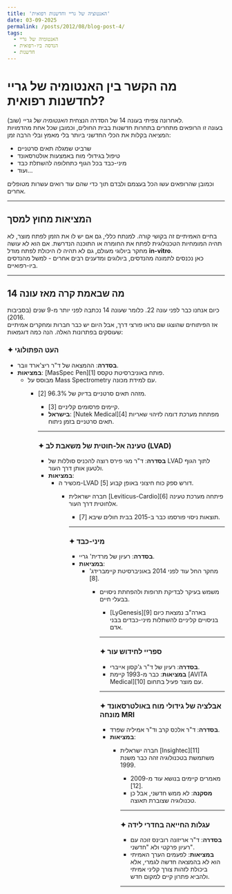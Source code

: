 ```yaml
---
title: 'האנטוציה של גריי וחדשנות רפואית'
date: 03-09-2025
permalink: /posts/2012/08/blog-post-4/
tags:
  - האנטומיה של גריי
  - הנדסה ביו-רפואית
  - חדשנות
---
```


# מה הקשר בין האנטומיה של גריי לחדשנות רפואית?

לאחרונה צפיתי בעונה 14 של הסדרה הנצחית *האנטומיה של גריי* (שוב).  
בעונה זו הרופאים מתחרים בתחרות חדשנות בבית החולים, וכמובן שכל אחת מהדמויות המציאה בקלות את הכלי החדשני ביותר בלי מאמץ ובלי הרבה זמן:  

- שרביט שמגלה תאים סרטניים  
- טיפול בגידולי מוח באמצעות אולטרסאונד  
- מיני-כבד בכל הגוף כתחלופה להשתלת כבד  
- ועוד...  

וכמובן שהרופאים עשו הכל בעצמם ולבדם תוך כדי שהם עוד רואים עשרות מטופלים אחרים.  

---

## המציאות מחוץ למסך
בחיים האמיתיים זה בקושי קורה. למנתח כללי, גם אם יש לו את הזמן לפתח מוצר, לא תהיה המומחיות הטכנולוגית לפתח את החומרה או התוכנה הנדרשת. אם הוא לא עושה מחקר ביולוגי מעולם, גם לא תהיה לו היכולת לפתח מודל **in-vitro**.  
כאן נכנסים לתמונה מהנדסים, ביולוגים ומדענים רבים אחרים - למשל מהנדסים ביו-רפואיים.  

---

## מה שבאמת קרה מאז עונה 14
כיום אנחנו כבר לפני עונה 22. כלומר שעונה 14 נכתבה לפני יותר מ-9 שנים (בסביבות 2016).  
אז הפיתוחים שהוצגו שם נראו פורצי דרך, אבל היום יש כבר חברות ומחקרים אמיתיים שעוסקים בפתרונות האלה. הנה כמה דוגמאות:

### ✦ העט הפתולוגי
- **בסדרה**: ההמצאה של ד"ר ריצ'ארד וובר.  
- **במציאות**: [MasSpec Pen][1] פותח באוניברסיטת טקסס.  
  - מבוסס על Mass Spectrometry עם למידת מכונה.  
    - מזהה תאים סרטניים בדיוק של 96.3% [2].  
      - קיימים פרסומים קליניים [3].  
      - **בישראל**: [Nutek Medical][4] מפתחת מערכת דומה לזיהוי שאריות תאים סרטניים בזמן ניתוח.  

      ---

      ### ✦ טעינה אל-חוטית של משאבת לב (LVAD)
      - **בסדרה**: ד"ר מגי פירס רוצה להכניס סוללות של LVAD לתוך הגוף ולטעון אותן דרך העור.  
      - **במציאות**:  
        - מכשיר ה-LVAD דורש ספק כוח חיצוני באופן קבוע [5].  
          - חברה ישראלית [Leviticus-Cardio][6] פיתחה מערכת טעינה אלחוטית דרך העור.  
            - תוצאות ניסוי פורסמו כבר ב-2015 בבית חולים שיבא [7].  

            ---

            ### ✦ מיני-כבד
            - **בסדרה**: רעיון של מרדית' גריי.  
            - **במציאות**:  
              - מחקר החל עוד לפני 2014 באוניברסיטת קיימברידג' [8].  
                - משמש בעיקר לבדיקת תרופות ולהפחתת ניסויים בבעלי חיים.  
                  - [LyGenesis][9] בארה"ב נמצאת כיום בניסויים קליניים להשתלות מיני-כבדים בבני אדם.  

                  ---

                  ### ✦ ספריי לחידוש עור
                  - **בסדרה**: רעיון של ד"ר ג'קסון אייברי.  
                  - **במציאות**: כבר מ-1993 קיימת [AVITA Medical][10] עם מוצר פעיל בתחום.  

                  ---

                  ### ✦ אבלציה של גידולי מוח באולטרסאונד מונחה MRI
                  - **בסדרה**: ד"ר אלכס קרב וד"ר אמיליה שפרד.  
                  - **במציאות**:  
                    - חברה ישראלית [Insightec][11] משתמשת בטכנולוגיה זהה כבר משנת 1999.  
                      - מאמרים קיימים בנושא עוד מ-2009 [12].  
                      - **מסקנה**: לא ממש חדשני, אבל כן טכנולוגיה שצוברת תאוצה.  

                      ---

                      ### ✦ עגלות החייאה בחדרי לידה
                      - **בסדרה**: ד"ר אריזונה רובינס זוכה עם רעיון פרקטי ולא "חדשני".  
                      - **במציאות**: לפעמים הערך האמיתי הוא לא בהמצאה חדשה לגמרי, אלא ביכולת לזהות צורך קליני אמיתי ולהביא פתרון קיים למקום חדש.  

                      ---
